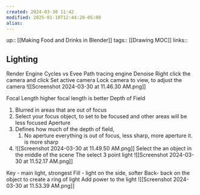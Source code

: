 ```yaml
---
created: 2024-03-30 11:42
modified: 2025-01-18T12:44:20-05:00
alias: 
---
```

up::  [[Making Food and Drinks in Blender]]
tags:: [[Drawing MOC]]
links::
## Lighting

Render Engine
Cycles vs Evee
Path tracing engine
Denoise
Right click the camera and click
	Set active camera
Lock camera to view, to adjust the camera
![[Screenshot 2024-03-30 at 11.46.30 AM.png]]


Focal Length
higher focal length is better
Depth of Field
1.  Blurred in areas that are out of focus
2. Select your focus object, to set to be focused and other areas will be less focused
Aperture
1. Defines how much of the depth of field,  
	1. No aperture everything is out of focus, less sharp, more aperture it. is more sharp
1. ![[Screenshot 2024-03-30 at 11.49.50 AM.png]]
Select the an object in the middle of the scene
The select 3 point light
	![[Screenshot 2024-03-30 at 11.52.17 AM.png]]


Key - main light, strongest
Fill - light on the side, softer
Back- back on the object to create a ring of light
Add power to the light
![[Screenshot 2024-03-30 at 11.53.39 AM.png]]
